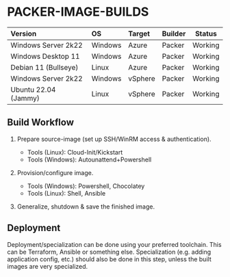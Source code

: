 # PACKER-IMAGE-BUILDS

| Version              | OS      | Target  | Builder | Status  |
| :--                  | :--     | :--     | :--     | :-:     |
| Windows Server 2k22  | Windows | Azure   | Packer  | Working |
| Windows Desktop 11   | Windows | Azure   | Packer  | Working |
| Debian 11 (Bullseye) | Linux   | Azure   | Packer  | Working |
| Windows Server 2k22  | Windows | vSphere | Packer  | Working |
| Ubuntu 22.04 (Jammy) | Linux   | vSphere | Packer  | Working |


## Build Workflow

  1. Prepare source-image (set up SSH/WinRM access & authentication).

      * Tools (Linux): Cloud-Init/Kickstart
      * Tools (Windows): Autounattend+Powershell

  2. Provision/configure image.
      
      * Tools (Windows): Powershell, Chocolatey
      * Tools (Linux): Shell, Ansible
  
  3. Generalize, shutdown & save the finished image.


## Deployment

Deployment/specialization can be done using your preferred toolchain. This can be Terraform, Ansible or something else.
Specialization (e.g. adding application config, etc.) should also be done in this step, unless the built images are very specialized.
